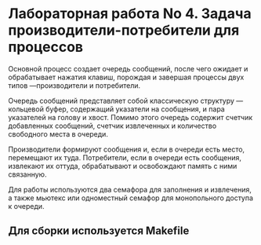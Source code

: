 # Лабораторная работа No 4. Задача производители-потребители для процессов

Основной процесс создает очередь сообщений, после чего ожидает и обрабатывает нажатия клавиш, порождая и завершая процессы двух типов —производители и потребители.

Очередь сообщений представляет собой классическую структуру — кольцевой буфер, содержащий указатели на сообщения, и пара указателей на голову и хвост. Помимо этого очередь содержит счетчик добавленных сообщений, счетчик извлеченных и количество свободного места в очереди.

Производители формируют сообщения и, если в очереди есть место, перемещают их туда.
Потребители, если в очереди есть сообщения, извлекают их оттуда, обрабатывают и освобождают память с ними связанную.

Для работы используются два семафора для заполнения и извлечения, а также мьютекс или одноместный семафор для монопольного доступа к очереди.

## Для сборки используется Makefile